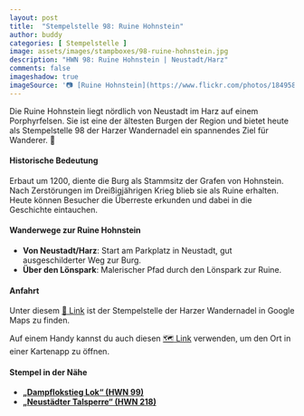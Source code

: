 ```yaml
---
layout: post
title:  "Stempelstelle 98: Ruine Hohnstein"
author: buddy
categories: [ Stempelstelle ]
image: assets/images/stampboxes/98-ruine-hohnstein.jpg
description: "HWN 98: Ruine Hohnstein | Neustadt/Harz"
comments: false
imageshadow: true
imageSource: '📷 [Ruine Hohnstein](https://www.flickr.com/photos/184958786@N04/49212569986/) von Carola Ballat unter Lizenz [CC BY-SA 2.0](https://creativecommons.org/licenses/by-sa/2.0/)'
---
```


Die Ruine Hohnstein liegt nördlich von Neustadt im Harz auf einem Porphyrfelsen. Sie ist eine der ältesten Burgen der Region und bietet heute als Stempelstelle 98 der Harzer Wandernadel ein spannendes Ziel für Wanderer. 🏰

#### Historische Bedeutung

Erbaut um 1200, diente die Burg als Stammsitz der Grafen von Hohnstein. Nach Zerstörungen im Dreißigjährigen Krieg blieb sie als Ruine erhalten. Heute können Besucher die Überreste erkunden und dabei in die Geschichte eintauchen.

#### Wanderwege zur Ruine Hohnstein

- **Von Neustadt/Harz**: Start am Parkplatz in Neustadt, gut ausgeschilderter Weg zur Burg.
- **Über den Lönspark**: Malerischer Pfad durch den Lönspark zur Ruine.

#### Anfahrt

Unter diesem [📍 Link](https://www.google.com/maps/dir/?api=1&origin=&destination=51.5698%2C%2010.83748) ist der Stempelstelle der Harzer Wandernadel in Google Maps zu finden.

<div class="android-only">
  Auf einem Handy kannst du auch diesen 
  <a href="geo:51.5698,10.83748">🗺️ Link</a> 
  verwenden, um den Ort in einer Kartenapp zu öffnen.
  <p></p>
</div>

#### Stempel in der Nähe

- [**„Dampflokstieg Lok“ (HWN 99)**](/stempelstelle-99-harzer-holzdampflok)
- [**„Neustädter Talsperre“ (HWN 218)**](/stempelstelle-218-neustaedter-talsperre)
